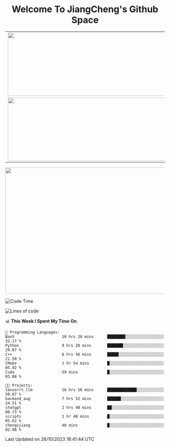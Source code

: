 <h1 align="center">Welcome To JiangCheng's Github Space</h1>

<table align="center" frame="void" rules="none" >
  <tr>
    <td>
      <div align="center"> <img height="200px" width="500px"  src="https://github-readme-stats.vercel.app/api?username=thisjiang&hide_title=true&hide_border=true&layout=compact&show_icons=trueline_height=21&text_color=000&icon_color=000&bg_color=0,ea6161,ffc64d,fffc4d,52fa5a&theme=graywhite" /> </div>
    </td>
    <td>
      <div align="center"> <img height="200px" width="500px" src="https://github-readme-stats.vercel.app/api/top-langs/?username=thisjiang&hide_title=true&hide_border=true&layout=compact&langs_count=6&text_color=000&icon_color=fff&bg_color=0,52fa5a,4dfcff,c64dff&theme=graywhite" /> </div>
    </td>
  </tr>
  <tr>
    <td>
      <div align="center"> <img height="200px" width="500px" src="https://github-readme-streak-stats.herokuapp.com/?user=thisjiang&hide_title=true&hide_border=true&layout=compact&langs_count=6" /> </div>
    </td>
    <td>
      <div align="center"> 
      <a href="https://github.com/" target="_blank"><img style="margin: 10px" src="https://profilinator.rishav.dev/skills-assets/git-scm-icon.svg" alt="Git" height="50" /></a>  
      <a href="https://www.linux.org/" target="_blank"><img style="margin: 10px" src="https://profilinator.rishav.dev/skills-assets/linux-original.svg" alt="Linux" height="50" /></a>  
      <a href="https://www.gnu.org/software/bash/" target="_blank"><img style="margin: 10px" src="https://profilinator.rishav.dev/skills-assets/gnu_bash-icon.svg" alt="Bash" height="50" /></a>  
      </div>
    </td>
  </tr>
</table>

<div align="center"> <img height="400px" width="1000px" src="https://github-readme-activity-graph.cyclic.app/graph?username=thisjiang&theme=react&hide_title=true&hide_border=true&layout=compact&langs_count=6" /> </div></td>

<!--START_SECTION:waka-->
![Code Time](http://img.shields.io/badge/Code%20Time-403%20hrs%207%20mins-blue)

![Lines of code](https://img.shields.io/badge/From%20Hello%20World%20I%27ve%20Written-681.1%20thousand%20lines%20of%20code-blue)

📊 **This Week I Spent My Time On** 

```text
💬 Programming Languages: 
Bash                     10 hrs 20 mins      ████████░░░░░░░░░░░░░░░░░   32.17 % 
Python                   9 hrs 20 mins       ███████░░░░░░░░░░░░░░░░░░   29.07 % 
C++                      6 hrs 56 mins       █████░░░░░░░░░░░░░░░░░░░░   21.58 % 
CMake                    1 hr 54 mins        █░░░░░░░░░░░░░░░░░░░░░░░░   05.92 % 
Cuda                     59 mins             █░░░░░░░░░░░░░░░░░░░░░░░░   03.08 % 

🐱‍💻 Projects: 
tensorrt_llm             16 hrs 16 mins      █████████████░░░░░░░░░░░░   50.67 % 
backend_aug              7 hrs 52 mins       ██████░░░░░░░░░░░░░░░░░░░   24.51 % 
chatgpt                  2 hrs 48 mins       ██░░░░░░░░░░░░░░░░░░░░░░░   08.73 % 
scripts                  1 hr 48 mins        █░░░░░░░░░░░░░░░░░░░░░░░░   05.62 % 
chengvjiang              40 mins             █░░░░░░░░░░░░░░░░░░░░░░░░   02.08 % 
```


 Last Updated on 26/10/2023 18:41:44 UTC
<!--END_SECTION:waka-->

